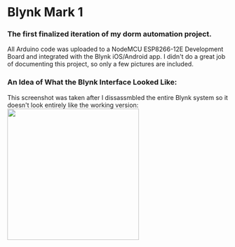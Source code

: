 # Blynk Mark 1
### The first finalized iteration of my dorm automation project. 
All Arduino code was uploaded to a NodeMCU ESP8266-12E Development Board and integrated with the Blynk iOS/Android app. I didn't do a great job of documenting this project, so only a few pictures are included.

### An Idea of What the Blynk Interface Looked Like:
This screenshot was taken after I dissassmbled the entire Blynk system so it doesn't look entirely like the working version:
<img src="https://cloud.githubusercontent.com/assets/24536303/25608457/b7e524ac-2ecf-11e7-9058-a9f0e88ad1f3.PNG" width="300" />
